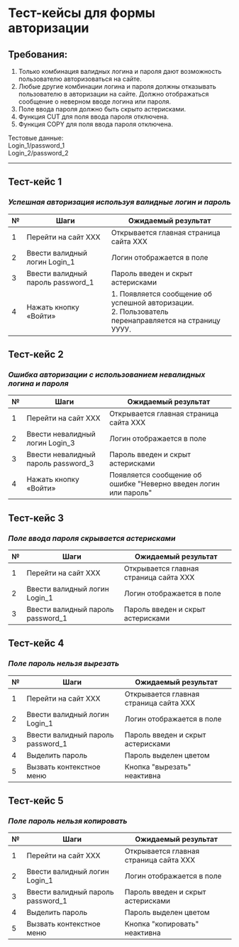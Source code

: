 # Тест-кейсы для формы авторизации
## Требования:
1. Только комбинация валидных логина и пароля дают возможность пользователю авторизоваться на сайте.
2. Любые другие комбинации логина и пароля должны отказывать пользователю в авторизации на сайте. Должно отображаться сообщение о неверном вводе логина или пароля. 
3. Поле ввода пароля должно быть скрыто астерисками.
4. Функция CUT для поля ввода пароля отключена.
5. Функция COPY для поля ввода пароля отключена.

Тестовые данные:</br>
Login_1/password_1</br>
Login_2/password_2
***
## Тест-кейс 1
### ***Успешная авторизация используя валидные логин и пароль***
 №           | Шаги   | Ожидаемый результат 
-------------|--------|--------------------------------------------------
1            |Перейти на сайт ХХХ |Открывается главная страница сайта ХХХ
2            |Ввести валидный логин Login_1 |Логин отображается в поле
3            |Ввести валидный пароль password_1 |Пароль введен и скрыт астерисками
4            |Нажать кнопку «Войти» |1. Появляется сообщение об успешной авторизации.</br> 2. Пользователь перенаправляется на страницу УУУУ.

## Тест-кейс 2
### ***Ошибка авторизации с использованием невалидных логина и пароля***
 №           | Шаги   | Ожидаемый результат 
-------------|--------|--------------------------------------------------
1            |Перейти на сайт ХХХ |Открывается главная страница сайта ХХХ
2            |Ввести невалидный логин Login_3 |Логин отображается в поле
3            |Ввести невалидный пароль password_3 |Пароль введен и скрыт астерисками
4            |Нажать кнопку «Войти» |Появляется сообщение об ошибке "Неверно введен логин или пароль"

## Тест-кейс 3
### ***Поле ввода пароля скрывается астерисками***
 №           | Шаги   | Ожидаемый результат 
-------------|--------|--------------------------------------------------
1            |Перейти на сайт ХХХ |Открывается главная страница сайта ХХХ
2            |Ввести валидный логин Login_1 |Логин отображается в поле
3            |Ввести валидный пароль password_1 |Пароль введен и скрыт астерисками

## Тест-кейс 4
### ***Поле пароль нельзя вырезать***
 №           | Шаги   | Ожидаемый результат 
-------------|--------|--------------------------------------------------
1            |Перейти на сайт ХХХ |Открывается главная страница сайта ХХХ
2            |Ввести валидный логин Login_1 |Логин отображается в поле
3            |Ввести валидный пароль password_1 |Пароль введен и скрыт астерисками
4            |Выделить пароль |Пароль выделен цветом
5            |Вызвать контекстное меню |Кнопка "вырезать" неактивна

## Тест-кейс 5
### ***Поле пароль нельзя копировать***
 №           | Шаги   | Ожидаемый результат 
-------------|--------|--------------------------------------------------
1            |Перейти на сайт ХХХ |Открывается главная страница сайта ХХХ
2            |Ввести валидный логин Login_1 |Логин отображается в поле
3            |Ввести валидный пароль password_1 |Пароль введен и скрыт астерисками
4            |Выделить пароль |Пароль выделен цветом
5            |Вызвать контекстное меню |Кнопка "копировать" неактивна




